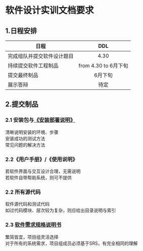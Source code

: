 # 软件设计实训文档要求

## 1.日程安排  
|日程|DDL|
|---|:---:|
|完成组队并提交软件设计题目|4.30|
|持续提交软件工程制品|from 4.30 to 6月下旬|
|提交最终制品|6月下旬|
|展示答辩|待定|

## 2.提交制品

### 2.1 安装包与[《安装部署说明》](./《安装部署说明》.txt)
清晰说明安装的环境、步骤   
安装成功的测试方法   
常见问题的解决方法   

### 2.2《用户手册》/《使用说明》     
若软件界面与交互设计合理，无需说明  
若软件自带帮助系统，则可不提供

### 2.2 所有源代码   
软件源代码和测试代码  
如过代码模块、层次较为复杂，则应给出目录说明与索引   

### 2.3 [软件需求规格说明书](https://github.com/Sushiscript/course-docs/blob/master/Software%20Requirements%20Specification.md)
繁简皆宜，项目组灵活选择   
对于所有的系统需求，项目组成员必须基于SRS，有完全相同的理解
